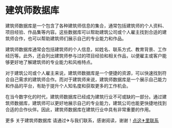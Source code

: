 # 建筑师数据库

建筑师数据库是一个包含了各种建筑师信息的集合，通常包括建筑师的个人资料、项目经验、作品集等内容。这些数据库可以帮助建筑公司或个人雇主找到合适的建筑师合作，也可以帮助建筑师们展示自己的专业能力和作品。

建筑师数据库通常会包括建筑师的个人信息，如姓名、联系方式、教育背景、工作经历等。此外，还会列出建筑师参与过的项目经验和相关作品，以便雇主或客户能够更好地了解建筑师的专业能力和风格特点。

对于建筑公司或个人雇主来说，建筑师数据库是一个便捷的资源，可以快速找到符合自己需求的建筑师合作。而对于建筑师来说，建筑师数据库是一个展示自己能力和作品的平台，有助于提升个人知名度和获取更多的工作机会。

在当今数字化的时代，建筑师数据库已经成为建筑行业不可或缺的一部分。通过建筑师数据库，建筑师可以更好地展示自己的专业能力，建筑公司也能更快捷地找到合适的合作伙伴。因此，建筑师数据库在建筑行业中具有非常重要的作用。

更多 关于建筑师数据库 请通过✈与我们联系，感谢阅读，谢谢！[点这✈里联系](https://ww.k02.cc)